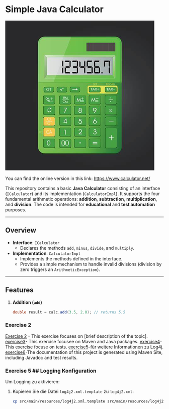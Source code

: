 # Simple Java Calculator

![](colculator.jpeg)


You can find the online version in this link: <https://www.calculator.net/>

This repository contains a basic **Java Calculator** consisting of an interface (`ICalculator`) and its implementation (`CalculatorImpl`). It supports the four fundamental arithmetic operations: **addition**, **subtraction**, **multiplication**, and **division**. The code is intended for **educational** and **test automation** purposes.

---

## Overview

- **Interface**: `ICalculator`
  - Declares the methods `add`, `minus`, `divide`, and `multiply`.
- **Implementation**: `CalculatorImpl`
  - Implements the methods defined in the interface.
  - Provides a simple mechanism to handle invalid divisions (division by zero triggers an `ArithmeticException`).

---

## Features

1. **Addition (`add`)**  
   ```java
   double result = calc.add(3.5, 2.0); // returns 5.5
   ```
### Exercise 2
[Exercise 2](exercise2.md) - This exercise focuses on [brief description of the topic].
[exercise3](exercise3.md)- This exercise focusee on Maven and Java packages.
[exercise4](exercise4.md)-This exercise focuse on tests.
[exercise5](exercise5.md)-für weitere Informationen zu Log4j.
[exercise6](exercise6.md)-The documentation of this project is generated using Maven Site, including Javadoc and test results.


### Exercise 5 ## Logging Konfiguration

Um Logging zu aktivieren:

1. Kopieren Sie die Datei `log4j2.xml.template` zu `log4j2.xml`:
   ```bash
   cp src/main/resources/log4j2.xml.template src/main/resources/log4j2.xml